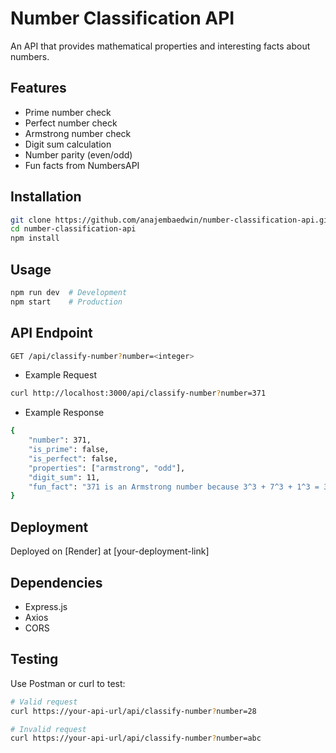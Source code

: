 # Number Classification API

An API that provides mathematical properties and interesting facts about numbers.

## Features
- Prime number check
- Perfect number check
- Armstrong number check
- Digit sum calculation
- Number parity (even/odd)
- Fun facts from NumbersAPI

## Installation
```bash
git clone https://github.com/anajembaedwin/number-classification-api.git
cd number-classification-api
npm install
```

## Usage
```bash
npm run dev  # Development
npm start    # Production
```

## API Endpoint
```bash
GET /api/classify-number?number=<integer>
```

- Example Request
```bash
curl http://localhost:3000/api/classify-number?number=371
```

- Example Response
```bash
{
    "number": 371,
    "is_prime": false,
    "is_perfect": false,
    "properties": ["armstrong", "odd"],
    "digit_sum": 11,
    "fun_fact": "371 is an Armstrong number because 3^3 + 7^3 + 1^3 = 371"
}
```

## Deployment
Deployed on [Render] at [your-deployment-link]

## Dependencies
- Express.js
- Axios
- CORS

## Testing
Use Postman or curl to test:
```bash
# Valid request
curl https://your-api-url/api/classify-number?number=28

# Invalid request
curl https://your-api-url/api/classify-number?number=abc